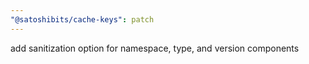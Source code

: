 ```yaml
---
"@satoshibits/cache-keys": patch
---
```


add sanitization option for namespace, type, and version components

